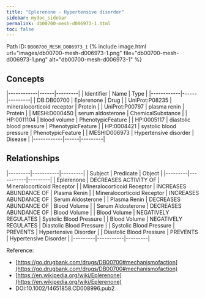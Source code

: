 ```yaml
---
title: "Eplerenone - Hypertensive disorder"
sidebar: mydoc_sidebar
permalink: db00700-mesh-d006973-1.html
toc: false 
---
```



Path ID: `DB00700_MESH_D006973_1`
{% include image.html url="images/db00700-mesh-d006973-1.png" file="db00700-mesh-d006973-1.png" alt="db00700-mesh-d006973-1" %}

## Concepts

|------------|------|---------|
| Identifier | Name | Type    |
|------------|------|---------|
| DB:DB00700 | Eplerenone | Drug |
| UniProt:P08235 | mineralocorticoid receptor | Protein |
| UniProt:P00797 | plasma renin | Protein |
| MESH:D000450 | serum aldosterone | ChemicalSubstance |
| HP:0011104 | blood volume | PhenotypicFeature |
| HP:0005117 | diastolic blood pressure | PhenotypicFeature |
| HP:0004421 | systolic blood pressure | PhenotypicFeature |
| MESH:D006973 | Hypertensive disorder | Disease |
|------------|------|---------|

## Relationships

|---------|-----------|---------|
| Subject | Predicate | Object  |
|---------|-----------|---------|
| Eplerenone | DECREASES ACTIVITY OF | Mineralocorticoid Receptor |
| Mineralocorticoid Receptor | INCREASES ABUNDANCE OF | Plasma Renin |
| Mineralocorticoid Receptor | INCREASES ABUNDANCE OF | Serum Aldosterone |
| Plasma Renin | DECREASES ABUNDANCE OF | Blood Volume |
| Serum Aldosterone | DECREASES ABUNDANCE OF | Blood Volume |
| Blood Volume | NEGATIVELY REGULATES | Systolic Blood Pressure |
| Blood Volume | NEGATIVELY REGULATES | Diastolic Blood Pressure |
| Systolic Blood Pressure | PREVENTS | Hypertensive Disorder |
| Diastolic Blood Pressure | PREVENTS | Hypertensive Disorder |
|---------|-----------|---------|

Reference: 
  - [https://go.drugbank.com/drugs/DB00700#mechanismofaction](https://go.drugbank.com/drugs/DB00700#mechanismofaction)
  - [https://en.wikipedia.org/wiki/Eplerenone](https://en.wikipedia.org/wiki/Eplerenone)
  - DOI:10.1002/14651858.CD008996.pub2
